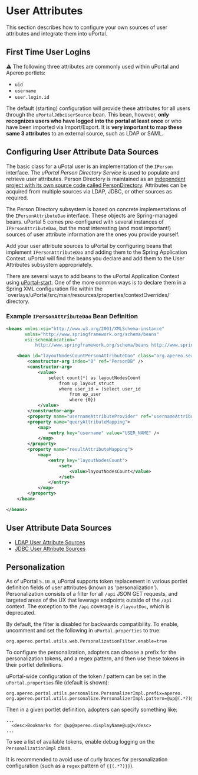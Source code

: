 # User Attributes

This section describes how to configure your own sources of user attributes and integrate them into
uPortal.

## First Time User Logins

:warning: The following three attributes are commonly used within uPortal and Apereo portlets:

 * `uid`
 * `username`
 * `user.login.id`

The default (starting) configuration will provide these attributes for all users through the
`uPortalJdbcUserSource` bean. This bean, however, **only recognizes users who have logged into the
portal at least once** or who have been imported via Import/Export. It is **very important to map
these same 3 attributes** to an external source, such as LDAP or SAML.

## Configuring User Attribute Data Sources

The basic class for a uPotal user is an implementation of the `IPerson` interface. The _uPortal
Person Directory Service_ is used to populate and retrieve user attributes.  Person Directory is
maintained as an [independent project with its own source code called PersonDirectory][].
Attributes can be acquired from multiple sources via LDAP, JDBC, or other sources as required.

The Person Directory subsystem is based on concrete implementations of the `IPersonAttributeDao`
interface.  These objects are Spring-managed beans.  uPortal 5 comes pre-configured with several
instances of `IPersonAttributeDao`, but the most interesting (and most important!) sources of user
attribute information are the ones you provide yourself.

Add your user attribute sources to uPortal by configuring beans that implement `IPersonAttributeDao`
and adding them to the Spring Application Context.  uPortal will find the beans you declare and add
them to the User Attributes subsystem appropriately.

There are several ways to add beans to the uPortal Application Context using [uPortal-start][].  One
of the more common ways is to declare them in a Spring XML configuration file within the
`overlays/uPortal/src/main/resources/properties/contextOverrides/' directory.

### Example `IPersonAttributeDao` Bean Definition

```xml
<beans xmlns:xsi="http://www.w3.org/2001/XMLSchema-instance"
       xmlns="http://www.springframework.org/schema/beans"
       xsi:schemaLocation="
           http://www.springframework.org/schema/beans http://www.springframework.org/schema/beans/spring-beans-3.1.xsd">

    <bean id="layoutNodesCountPersonAttributeDao" class="org.apereo.services.persondir.support.jdbc.SingleRowJdbcPersonAttributeDao">
        <constructor-arg index="0" ref="PersonDB" />
        <constructor-arg>
            <value>
                select count(*) as layoutNodesCount
                    from up_layout_struct
                    where user_id = (select user_id
                        from up_user
                        where {0})
            </value>
        </constructor-arg>
        <property name="usernameAttributeProvider" ref="usernameAttributeProvider" />
        <property name="queryAttributeMapping">
            <map>
                <entry key="username" value="USER_NAME" />
            </map>
        </property>
        <property name="resultAttributeMapping">
            <map>
                <entry key="layoutNodesCount">
                    <set>
                        <value>layoutNodesCount</value>
                    </set>
                </entry>
            </map>
        </property>
    </bean>

</beans>
```

## User Attribute Data Sources

 * [LDAP User Attribute Sources](ldap.md)
 * [JDBC User Attribute Sources](jdbc.md)

[independent project with its own source code called PersonDirectory]: https://github.com/apereo/person-directory
[uPortal-start]: https://github.com/uPortal-project/uPortal-start

## Personalization

As of uPortal `5.10.0`, uPortal supports token replacement in various portlet definition fields of user attributes (known as 'personalization'). Personalization consists of a filter for all `/api` JSON GET requests, and targeted areas of the UX that leverage endpoints outside of the `/api` context. The exception to the `/api` coverage is `/layoutDoc`, which is deprecated.

By default, the filter is disabled for backwards compatibility.  To enable, uncomment and set the following in `uPortal.properties` to true:

```properties
org.apereo.portal.utils.web.PersonalizationFilter.enable=true
```

To configure the personalization, adopters can choose a prefix for the personalization tokens, and a regex pattern, and then use these tokens in their portlet definitions.

uPortal-wide configuration of the token / pattern can be set in the `uPortal.properties` file (default is shown):

```properties
org.apereo.portal.utils.personalize.PersonalizerImpl.prefix=apereo.
org.apereo.portal.utils.personalize.PersonalizerImpl.pattern=@up@(.*?)@up@
```

Then in a given portlet definition, adopters can specify something like:

```properties
...
  <desc>Bookmarks for @up@apereo.displayName@up@</desc>
...
```

To see a list of available tokens, enable debug logging on the `PersonalizationImpl` class.

It is recommended to avoid use of curly braces for personalization configuration (such as a `regex` pattern of `{{(.*?)}}`).
